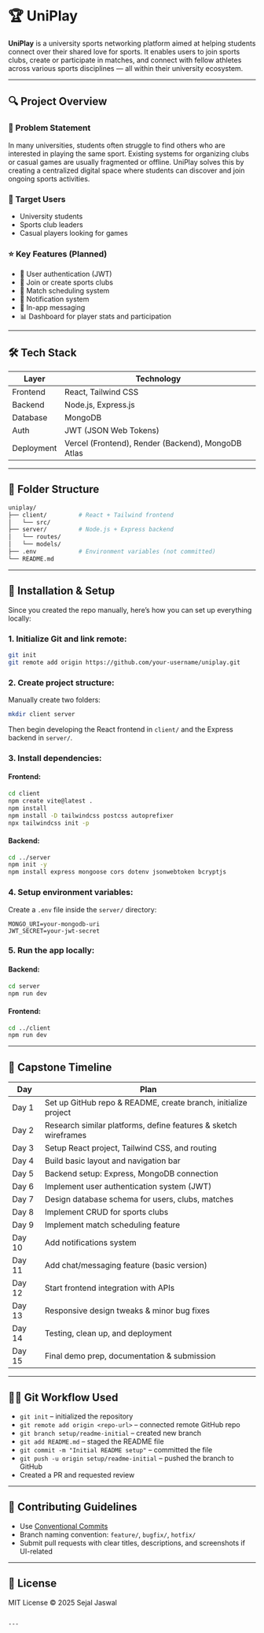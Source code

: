 # 🏆 UniPlay

**UniPlay** is a university sports networking platform aimed at helping students connect over their shared love for sports. It enables users to join sports clubs, create or participate in matches, and connect with fellow athletes across various sports disciplines — all within their university ecosystem.

---

## 🔍 Project Overview

### 📌 Problem Statement
In many universities, students often struggle to find others who are interested in playing the same sport. Existing systems for organizing clubs or casual games are usually fragmented or offline. UniPlay solves this by creating a centralized digital space where students can discover and join ongoing sports activities.

### 🎯 Target Users
- University students  
- Sports club leaders  
- Casual players looking for games  

### ⭐ Key Features (Planned)
- 🔐 User authentication (JWT)
- 🏏 Join or create sports clubs
- 📅 Match scheduling system
- 📢 Notification system
- 💬 In-app messaging
- 📊 Dashboard for player stats and participation

---

## 🛠️ Tech Stack

| Layer       | Technology             |
|-------------|------------------------|
| Frontend    | React, Tailwind CSS    |
| Backend     | Node.js, Express.js    |
| Database    | MongoDB                |
| Auth        | JWT (JSON Web Tokens)  |
| Deployment  | Vercel (Frontend), Render (Backend), MongoDB Atlas |

---

## 📁 Folder Structure

```bash
uniplay/
├── client/         # React + Tailwind frontend
│   └── src/
├── server/         # Node.js + Express backend
│   └── routes/
│   └── models/
├── .env            # Environment variables (not committed)
└── README.md
```

---

## 🚀 Installation & Setup

Since you created the repo manually, here’s how you can set up everything locally:

### 1. Initialize Git and link remote:
```bash
git init
git remote add origin https://github.com/your-username/uniplay.git
```

### 2. Create project structure:
Manually create two folders:
```bash
mkdir client server
```

Then begin developing the React frontend in `client/` and the Express backend in `server/`.

### 3. Install dependencies:

#### Frontend:
```bash
cd client
npm create vite@latest .
npm install
npm install -D tailwindcss postcss autoprefixer
npx tailwindcss init -p
```

#### Backend:
```bash
cd ../server
npm init -y
npm install express mongoose cors dotenv jsonwebtoken bcryptjs
```

### 4. Setup environment variables:

Create a `.env` file inside the `server/` directory:

```env
MONGO_URI=your-mongodb-uri
JWT_SECRET=your-jwt-secret
```

### 5. Run the app locally:

#### Backend:
```bash
cd server
npm run dev
```

#### Frontend:
```bash
cd ../client
npm run dev
```

---

## 📅 Capstone Timeline

| Day | Plan |
|-----|------|
| Day 1  | Set up GitHub repo & README, create branch, initialize project |
| Day 2  | Research similar platforms, define features & sketch wireframes |
| Day 3  | Setup React project, Tailwind CSS, and routing |
| Day 4  | Build basic layout and navigation bar |
| Day 5  | Backend setup: Express, MongoDB connection |
| Day 6  | Implement user authentication system (JWT) |
| Day 7  | Design database schema for users, clubs, matches |
| Day 8  | Implement CRUD for sports clubs |
| Day 9  | Implement match scheduling feature |
| Day 10 | Add notifications system |
| Day 11 | Add chat/messaging feature (basic version) |
| Day 12 | Start frontend integration with APIs |
| Day 13 | Responsive design tweaks & minor bug fixes |
| Day 14 | Testing, clean up, and deployment |
| Day 15 | Final demo prep, documentation & submission |

---

## 👩‍💻 Git Workflow Used

- `git init` – initialized the repository  
- `git remote add origin <repo-url>` – connected remote GitHub repo  
- `git branch setup/readme-initial` – created new branch  
- `git add README.md` – staged the README file  
- `git commit -m "Initial README setup"` – committed the file  
- `git push -u origin setup/readme-initial` – pushed the branch to GitHub  
- Created a PR and requested review  

---

## 🧪 Contributing Guidelines

- Use [Conventional Commits](https://www.conventionalcommits.org/en/v1.0.0/)
- Branch naming convention: `feature/`, `bugfix/`, `hotfix/`
- Submit pull requests with clear titles, descriptions, and screenshots if UI-related

---

## 📄 License

MIT License © 2025 Sejal Jaswal

```

---

